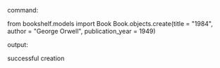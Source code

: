  command:

 from bookshelf.models import Book
 Book.objects.create(title = "1984", author = "George Orwell", publication_year = 1949)

output:

successful creation
